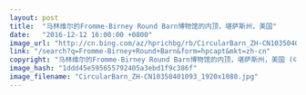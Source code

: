 ```yaml
---
layout: post
title:  "马林维尔的Fromme-Birney Round Barn博物馆的内顶，堪萨斯州，美国"
date:   "2016-12-12 16:00:00 +0800"
image_url: "http://cn.bing.com/az/hprichbg/rb/CircularBarn_ZH-CN10350401093_1920x1080.jpg"
link: "/search?q=Fromme-Birney+Round+Barn&form=hpcapt&mkt=zh-cn"
copyright: "马林维尔的Fromme-Birney Round Barn博物馆的内顶，堪萨斯州，美国 (© Garret Suhrie/Tandem Stills + Motion)"
image_hash: "1ddd45e595655792405a3ebd1f9c386f"
image_filename: "CircularBarn_ZH-CN10350401093_1920x1080.jpg"
---
```

